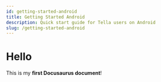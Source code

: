 ```yaml
---
id: getting-started-android
title: Getting Started Android
description: Quick start guide for Tella users on Android
slug: /getting-started-android
---
```


# Hello

This is my **first Docusaurus document**!